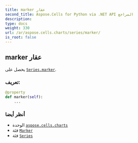 ```yaml
---
title: marker عقار
second_title: Aspose.Cells for Python via .NET API المراجع
description:
type: docs
weight: 330
url: /ar/aspose.cells.charts/series/marker/
is_root: false
---
```

##  marker عقار

يحصل على [`Series.marker`](/cells/python-net/ar/aspose.cells.charts/series#marker).
###  تعريف:
```python
@property
def marker(self):
    ...
```

###  أنظر أيضا
* الوحدة [`aspose.cells.charts`](../../)
* فئة [`Marker`](/cells/python-net/ar/aspose.cells.charts/marker)
* فئة [`Series`](/cells/python-net/ar/aspose.cells.charts/series)
